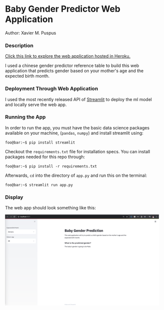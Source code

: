 # Baby Gender Predictor Web Application
Author: Xavier M. Puspus

### Description

[Click this link to explore the web application hosted in Heroku.](https://gender-predictor.herokuapp.com/)  


I used a chinese gender predictor reference table to build this web application that predicts gender based on your mother's age and the expected birth month.


### Deployment Through Web Application

I used the most recently released API of [Streamlit](https://streamlit.io) to deploy the ml model and locally serve the web app.

### Running the App

In order to run the app, you must have the basic data science packages available on your machine, (`pandas`, `numpy`) and install streamlit using:  

```console
foo@bar:~$ pip install streamlit
```

Checkout the `requirements.txt` file for installation specs. You can install packages needed for this repo through:

```console
foo@bar:~$ pip install -r requirements.txt
```

Afterwards, `cd` into the directory of `app.py` and run this on the terminal:  

```console
foo@bar:~$ streamlit run app.py
```

### Display

The web app should look something like this:

![Sample image of the gender predictor web application.](gender_predictor_image.png)